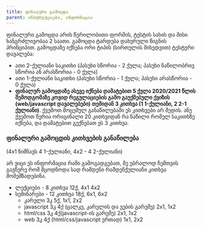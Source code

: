 ```yaml
---
title: ფინალური გამოცდა
parent: ინსტრუქციები, ინფორმაცია
---
```


ფინალური გამოცდა არის წერილობითი ფორმის, ტესტის სახის და მისი ხანგრძლივობაა 2 საათი. გამოცდა ტარდება დახურული წიგნის პრინციპით. გამოცდაზე იქნება ორი ტიპის (სირთულის მიხედვით) ტესტური დავალება:

- ათი 2-ქულიანი საკითხი (პასუხი სწორია - 2 ქულა; პასუხი ნაწილობრივ სწორია ან არასწორია - 0
ქულა)
- ათი 1-ქულიანი საკითხი (პასუხი სწორია - 1 ქულა; პასუხი არასწორია - 0 ქულა)
- **ფინალურ გამოცდაზე ასევე იქნება დამატებით 5 ქულა 2020/2021 წლის შემოდგომაზე კოვიდ რეგულაციების გამო გაუქმებული ქვიზის (web/javascript დავალებები) თემიდან 3 კითხვა (1 1-ქულიანი, 2 2-1 ქულიანი)**. ქვემოთ მოცემულ განაწილებაში ეს კითხვები არ შედის. ანუ ქვემოთ წერია ორიგინალი 20 კითხვიდან რა ნაწილი რომელ საკითხზე იქნება, და დამატებით გექნებათ ეს 3 კითხვა.


### ფინალური გამოცდის კითხვების განაწილება
(4x1 ნიშნავს 4 1-ქულიანი, 4x2 - 4 2-ქულიანი)

არ ვიცი ეს ინფორმაცია რაში გამოგადგებათ, მე უბრალოდ ჩემთვის გავწერე რომ მცოდნოდა სად რამდენი რამდენქულიანი კითხვა მომემზადებინა.

- ლექციები - 8 კითხვა 12ქ, 4x1 4x2
- სემინარები - 12 კითხვა 18ქ, 6x1, 6x2
    + კარელი 3კ 5ქ, 1x1, 2x2
    + javascript 3კ 4ქ (ცალკე, კარელის და ვების გარეშე) 2x1, 1x2
    + html/css 3კ 4ქ(javascript-ის გარეშე) 2x1, 1x2
    + web 3კ 4ქ (html/css/javascript ერთად) 1x1, 2x2